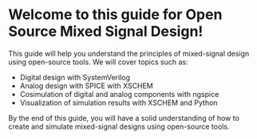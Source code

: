 # Welcome to this guide for Open Source Mixed Signal Design!

This guide will help you understand the principles of mixed-signal design using open-source tools. We will cover topics such as:

- Digital design with SystemVerilog
- Analog design with SPICE with XSCHEM
- Cosimulation of digital and analog components with ngspice
- Visualization of simulation results with XSCHEM and Python

By the end of this guide, you will have a solid understanding of how to create and simulate mixed-signal designs using open-source tools.